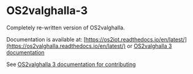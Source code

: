 # OS2valghalla-3
Completely re-written version of OS2valghalla.

Documentation is available at: [https://os2iot.readthedocs.io/en/latest/](https://os2valghalla.readthedocs.io/en/latest/) or [OS2valghalla 3 documentation](https://github.com/OS2Valghalla/OS2valghalla-3-documentation)

See [OS2valghalla 3 documentation for contributing](https://github.com/OS2Valghalla/OS2valghalla-3-documentation/blob/main/docs/source/contribution/index.rst)
